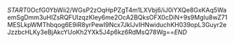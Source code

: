 $START$0OcfG0YbWii2/WGsP2zOqHpPZgT4m1LXVbj6/iJ0iYXQe8GxKAq5WaemSgDmm3uHIZsRQFUIzqzKIey6me2OcA2BQksOFX0cDiN+9s9MgIu8wZ71MESLkpWMThbqog6E9iR8yrPewI9Ncx7JklJvIHNwiduchKH039opL3Guyr2eJzzbcHLKy3eBjAkcYUoKh2YXk5J4p6kz6RdMsQ78Wg==$END$
